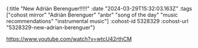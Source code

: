 {:title "New Adrián Berenguer!!!!!"
 :date "2024-03-29T15:32:03.163Z"
 :tags ["cohost mirror" "Adrián Berenguer" "anbr" "song of the day" "music recommendations" "instrumental music"]
 :cohost-id 5328329
 :cohost-url "5328329-new-adrian-berenguer"}

https://www.youtube.com/watch?v=wtcU42rthCM